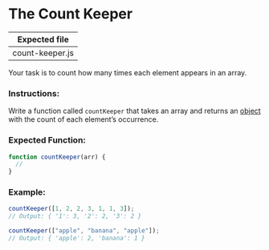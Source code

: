 # The Count Keeper

| Expected file   |
| --------------- |
| count-keeper.js |

Your task is to count how many times each element appears in an array.

### Instructions:

Write a function called `countKeeper` that takes an array and returns an [object](https://developer.mozilla.org/en-US/docs/Web/JavaScript/Reference/Global_Objects/Object) with the count of each element’s occurrence.

### Expected Function:

```js
function countKeeper(arr) {
  // 
}
```

### Example:

```js
countKeeper([1, 2, 2, 3, 1, 1, 3]);
// Output: { '1': 3, '2': 2, '3': 2 }

countKeeper(["apple", "banana", "apple"]);
// Output: { 'apple': 2, 'banana': 1 }
```
